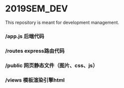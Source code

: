 # 2019SEM_DEV
This repository is meant for development management.

### /app.js 后端代码
### /routes express路由代码
### /public 网页静态文件（图片、css、js）
### /views 模板渲染引擎html